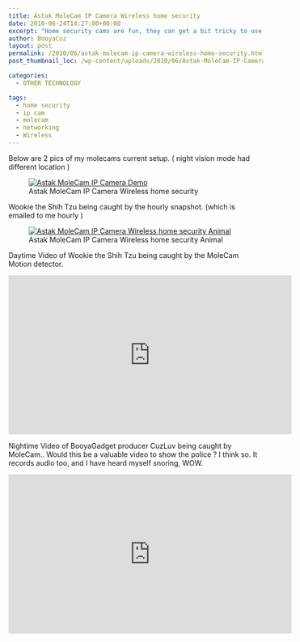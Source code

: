 ```yaml
---
title: Astak MoleCam IP Camera Wireless home security
date: 2010-06-24T14:27:00+00:00
excerpt: "Home security cams are fun, they can get a bit tricky to use, but it's worth it. I have 2 models 1 is the dlink dcs920, and the other is what I will show here, the Astak MoleCam. It's pretty slick, pan n tilt, remote view via Yoics, motion detection. I'll show you the daytime and night time functionality that I use."
author: BooyaCuz
layout: post
permalink: /2010/06/astak-molecam-ip-camera-wireless-home-security.html
post_thumbnail_loc: /wp-content/uploads/2010/06/Astak-MoleCam-IP-Camera-Wireless-home-security-thumb.jpg

categories:
  - OTHER TECHNOLOGY

tags:
  - home security
  - ip cam
  - molecam
  - networking
  - Wireless
---
```

Below are 2 pics of my molecams current setup. ( night vision mode had different location )

<figure>
	<a href="{{ site.cdn-url }}/wp-content/uploads/2010/06/Astak-MoleCam-IP-Camera-Wireless-home-security.jpg">
    <img src="{{ site.cdn-url }}/wp-content/uploads/2010/06/Astak-MoleCam-IP-Camera-Wireless-home-security.jpg" 
         alt="Astak MoleCam IP Camera Demo" title="Astak MoleCam IP Camera"></a>
	<figcaption>Astak MoleCam IP Camera Wireless home security</figcaption>
</figure>

Wookie the Shih Tzu being caught by the hourly snapshot. (which is emailed to me hourly )
<figure>
	<a href="{{ site.cdn-url }}/wp-content/uploads/2010/06/Astak-MoleCam-IP-Camera-Wireless-home-security-2.jpg">
    <img src="{{ site.cdn-url }}/wp-content/uploads/2010/06/Astak-MoleCam-IP-Camera-Wireless-home-security-2.jpg" 
         alt="Astak MoleCam IP Camera Wireless home security Animal" title="Astak MoleCam IP Camera Wireless home security Animal"></a>
	<figcaption>Astak MoleCam IP Camera Wireless home security Animal</figcaption>
</figure>

Daytime Video of Wookie the Shih Tzu being caught by the MoleCam Motion detector.
<iframe width="560" height="315" src="https://www.youtube.com/embed/fXgRvE4Qb38" frameborder="0" allowfullscreen> </iframe>

Nightime Video of BooyaGadget producer CuzLuv being caught by MoleCam.. Would this be a valuable video to show the police ? I think so. It records audio too, and I have heard myself snoring, WOW.
<iframe width="560" height="315" src="https://www.youtube.com/embed/Nr2ZtRSVxe0" frameborder="0" allowfullscreen></iframe>
